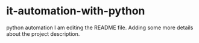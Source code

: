 # it-automation-with-python
python automation
I am editing the README file. Adding some more details about the project description.

